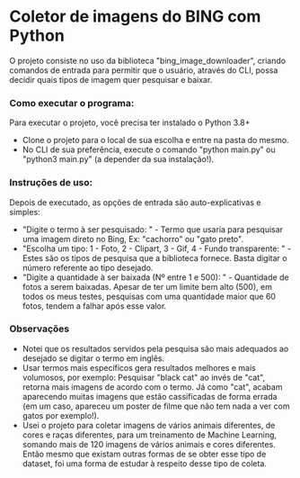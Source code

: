 # Coletor de imagens do BING com Python

O projeto consiste no uso da biblioteca "bing_image_downloader", criando comandos de entrada para permitir que o usuário, através do CLI, possa decidir quais tipos de imagem quer pesquisar e baixar.


### Como executar o programa:

Para executar o projeto, você precisa ter instalado o Python 3.8+

- Clone o projeto para o local de sua escolha e entre na pasta do mesmo.
- No CLI de sua preferência, execute o comando "python main.py" ou "python3 main.py" (a depender da sua instalação!).


### Instruções de uso:

Depois de executado, as opções de entrada são auto-explicativas e simples:

- "Digite o termo à ser pesquisado: " - Termo que usaria para pesquisar uma imagem direto no Bing, Ex: "cachorro" ou "gato preto".
- "Escolha um tipo: 1 - Foto, 2 - Clipart, 3 - Gif, 4 - Fundo transparente: " - Estes são os tipos de pesquisa que a biblioteca fornece. Basta digitar o número referente ao tipo desejado.
- "Digite a quantidade à ser baixada (Nº entre 1 e 500): " - Quantidade de fotos a serem baixadas. Apesar de ter um limite bem alto (500), em todos os meus testes, pesquisas com uma quantidade maior que 60 fotos, tendem a falhar após esse valor.


### Observações

- Notei que os resultados servidos pela pesquisa são mais adequados ao desejado se digitar o termo em inglês.
- Usar termos mais específicos gera resultados melhores e mais volumosos, por exemplo: Pesquisar "black cat" ao invés de "cat", retorna mais imagens de acordo com o termo. Já como "cat", acabam aparecendo muitas imagens que estão cassificadas de forma errada (em um caso, apareceu um poster de filme que não tem nada a ver com gatos por exemplo!).
- Usei o projeto para coletar imagens de vários animais diferentes, de cores e raças diferentes, para um treinamento de Machine Learning, somando mais de 120 imagens de vários animais e cores diferentes. Então mesmo que existam outras formas de se obter esse tipo de dataset, foi uma forma de estudar à respeito desse tipo de coleta.